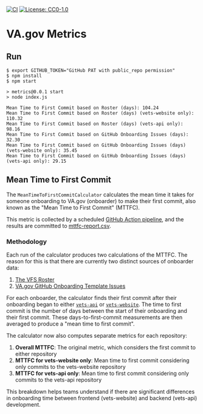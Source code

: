 [![CI](https://github.com/p-ssanders/va-gov-metrics/actions/workflows/ci.yml/badge.svg)](https://github.com/p-ssanders/va-gov-metrics/actions/workflows/ci.yml)
[![License: CC0-1.0](https://img.shields.io/badge/License-CC0_1.0-lightgrey.svg)](LICENSE)

# VA.gov Metrics

## Run

    $ export GITHUB_TOKEN="GitHub PAT with public_repo permission"
    $ npm install
    $ npm start

    > metrics@0.0.1 start
    > node index.js

    Mean Time to First Commit based on Roster (days): 104.24
    Mean Time to First Commit based on Roster (days) (vets-website only): 110.32
    Mean Time to First Commit based on Roster (days) (vets-api only): 98.16
    Mean Time to First Commit based on GitHub Onboarding Issues (days): 32.30
    Mean Time to First Commit based on GitHub Onboarding Issues (days) (vets-website only): 35.45
    Mean Time to First Commit based on GitHub Onboarding Issues (days) (vets-api only): 29.15

## Mean Time to First Commit

The `MeanTimeToFirstCommitCalculator` calculates the mean time it takes for someone onboarding to VA.gov (onboarder) to make their first commit, also known as the "Mean Time to First Commit" (MTTFC).

This metric is collected by a scheduled [GitHub Action pipeline](./.github/workflows/mttfc.yml), and the results are committed to [mttfc-report.csv](./mttfc-report.csv).

### Methodology

Each run of the calculator produces two calculations of the MTTFC. The reason for this is that there are currently two distinct sources of onboarder data:

1.  [The VFS Roster](https://docs.google.com/spreadsheets/d/11dpCJjhs007uC6CWJI6djy3OAvjB8rHB65m0Yj8HXIw/edit?usp=sharing)
1.  [VA.gov GitHub Onboarding Template Issues](https://github.com/department-of-veterans-affairs/va.gov-team/issues?q=is%3Aissue+label%3Aplatform-orientation+is%3Aall)

For each onboarder, the calculator finds their first commit after their onboarding began to either [`vets-api`](https://github.com/department-of-veterans-affairs/vets-api) or [`vets-website`](https://github.com/department-of-veterans-affairs/vets-website). The time to first commit is the number of days between the start of their onboarding and their first commit. These days-to-first-commit measurements are then averaged to produce a "mean time to first commit".

The calculator now also computes separate metrics for each repository:
1. **Overall MTTFC**: The original metric, which considers the first commit to either repository
2. **MTTFC for vets-website only**: Mean time to first commit considering only commits to the vets-website repository
3. **MTTFC for vets-api only**: Mean time to first commit considering only commits to the vets-api repository

This breakdown helps teams understand if there are significant differences in onboarding time between frontend (vets-website) and backend (vets-api) development.
